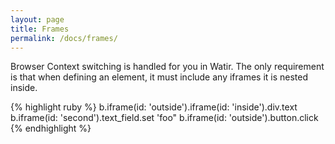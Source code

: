 ```yaml
---
layout: page
title: Frames
permalink: /docs/frames/
---
```


Browser Context switching is handled for you in Watir.
The only requirement is that when defining an element, it must include any iframes
it is nested inside.  

{% highlight ruby %}
b.iframe(id: 'outside').iframe(id: 'inside').div.text
b.iframe(id: 'second').text_field.set 'foo"
b.iframe(id: 'outside').button.click
{% endhighlight %}
